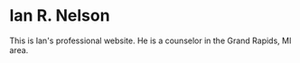 Ian R. Nelson
=============

This is Ian's professional website. He is a counselor in the Grand Rapids, MI area.